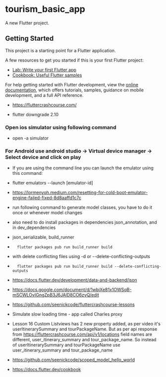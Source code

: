 # tourism_basic_app

A new Flutter project.

## Getting Started

This project is a starting point for a Flutter application.

A few resources to get you started if this is your first Flutter project:

- [Lab: Write your first Flutter app](https://docs.flutter.dev/get-started/codelab)
- [Cookbook: Useful Flutter samples](https://docs.flutter.dev/cookbook)

For help getting started with Flutter development, view the
[online documentation](https://docs.flutter.dev/), which offers tutorials,
samples, guidance on mobile development, and a full API reference.

- https://fluttercrashcourse.com/

- flutter downgrade 2.10

### Open ios simulator using following command
- open -a simulator

### For Android use android studio -> Virtual device manager -> Select device and click on play

- If you are using the command line you can launch the emulator using this command:
-   flutter emulators --launch [emulator-id]

-   https://lormenyoh.medium.com/resetting-for-cold-boot-emulator-engine-failed-fixed-8d8aaffd1c7c

- run following command to generate model classes, you have to do it once or whenever model changes
- also need to do install packages in dependencies json_annotation, and in dev_dependencies
- json_serializable, build_runner

-       flutter packages pub run build_runner build
-   with delete conflicting files using -d or --delete-conflicting-outputs 
-       flutter packages pub run build_runner build --delete-conflicting-outputs

- https://docs.flutter.dev/development/data-and-backend/json

- https://docs.google.com/document/d/1wbiXe81x1OWSqB-mSCWLOvIGngZpB3J6JAlD8CO6zyQ/edit
- https://github.com/seenickcode/fluttercrashcourse-lessons

- Simulate slow loading time - app called Charles proxy
    
-   Lesson 16 Custom Listviews has 2 new property added, as per video it's userItinerarySummary and tourPackageName. But as per api response from https://fluttercrashcourse.com/api/v1/locations field names are different, user_itinerary_summary and tour_package_name. So instead of userItinerarySummary and tourPackageName use user_itinerary_summary and tour_package_name

- https://github.com/seenickcode/scoped_model_hello_world
- https://docs.flutter.dev/cookbook  
